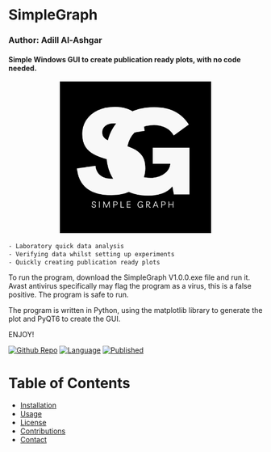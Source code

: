 # SimpleGraph
### Author: Adill Al-Ashgar
#### Simple Windows GUI to create publication ready plots, with no code needed.


<center>
    <img src="Images/SimpleGraph%20Logo.png" width="300"> 
</center>

    - Laboratory quick data analysis
    - Verifying data whilst setting up experiments
    - Quickly creating publication ready plots








To run the program, download the SimpleGraph V1.0.0.exe file and run it.
Avast antivirus specifically may flag the program as a virus, this is a false positive. The program is safe to run.

The program is written in Python, using the matplotlib library to generate the plot and PyQT6 to create the GUI.

ENJOY!




[![Github Repo](https://img.shields.io/badge/GitHub_Repo-SimpleGraph-yellow.svg)]()
[![Language](https://img.shields.io/badge/language-Python-blue.svg)](https://www.python.org/) 
[![Published](https://img.shields.io/badge/Published-2023-purple.svg)]()

# Table of Contents
- [Installation](#installation)
- [Usage](#usage)
- [License](#license)
- [Contributions](#contributions)
- [Contact](#contact)
